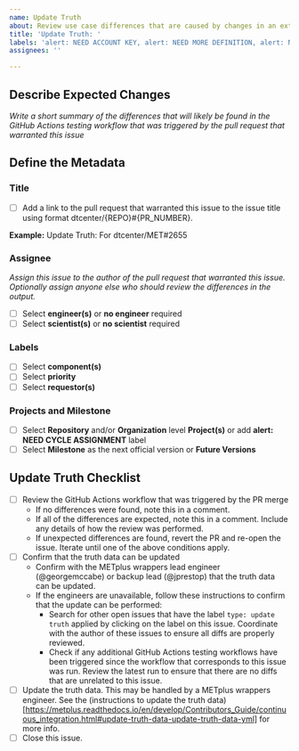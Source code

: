```yaml
---
name: Update Truth
about: Review use case differences that are caused by changes in an external repository and update truth dataset if necessary.
title: 'Update Truth: '
labels: 'alert: NEED ACCOUNT KEY, alert: NEED MORE DEFINITION, alert: NEED CYCLE ASSIGNMENT, type: update truth, priority: blocker, component: CI/CD, requestor: METplus Team'
assignees: ''

---
```


## Describe Expected Changes ##

*Write a short summary of the differences that will likely be found in the GitHub Actions testing workflow that was triggered by the pull request that warranted this issue*

## Define the Metadata ##

### Title ###
- [ ] Add a link to the pull request that warranted this issue to the issue title using format dtcenter/{REPO}#{PR_NUMBER}.

**Example:** Update Truth: For dtcenter/MET#2655

### Assignee ###

*Assign this issue to the author of the pull request that warranted this issue. Optionally assign anyone else who should review the differences in the output.*

- [ ] Select **engineer(s)** or **no engineer** required
- [ ] Select **scientist(s)** or **no scientist** required

### Labels ###
- [ ] Select **component(s)**
- [ ] Select **priority**
- [ ] Select **requestor(s)**

### Projects and Milestone ###
- [ ] Select **Repository** and/or **Organization** level **Project(s)** or add **alert: NEED CYCLE ASSIGNMENT** label
- [ ] Select **Milestone** as the next official version or **Future Versions**

## Update Truth Checklist ###
- [ ] Review the GitHub Actions workflow that was triggered by the PR merge
  - If no differences were found, note this in a comment.
  - If all of the differences are expected, note this in a comment.
    Include any details of how the review was performed.
  - If unexpected differences are found, revert the PR and re-open the issue.
    Iterate until one of the above conditions apply.
- [ ] Confirm that the truth data can be updated
  - Confirm with the METplus wrappers lead engineer (@georgemccabe) or
    backup lead (@jprestop) that the truth data can be updated.
  - If the engineers are unavailable, follow these instructions to confirm
    that the update can be performed:
    - Search for other open issues that have the label `type: update truth`
      applied by clicking on the label on this issue. Coordinate with the
      author of these issues to ensure all diffs are properly reviewed.
    - Check if any additional GitHub Actions testing workflows have been
      triggered since the workflow that corresponds to this issue was run.
      Review the latest run to ensure that there are no diffs that are
      unrelated to this issue.
- [ ] Update the truth data.
      This may be handled by a METplus wrappers engineer.
      See the (instructions to update the truth data)[https://metplus.readthedocs.io/en/develop/Contributors_Guide/continuous_integration.html#update-truth-data-update-truth-data-yml]
      for more info.
- [ ] Close this issue.
